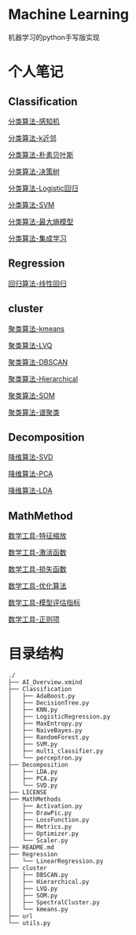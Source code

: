# Machine Learning

机器学习的python手写版实现

# 个人笔记

## Classification

[分类算法-感知机](http://www.citisy.site/posts/49759.html)

[分类算法-k近邻](http://www.citisy.site/posts/34112.html)

[分类算法-朴素贝叶斯](http://www.citisy.site/posts/11301.html)

[分类算法-决策树](http://www.citisy.site/posts/46656.html)

[分类算法-Logistic回归](http://www.citisy.site/posts/33772.html)

[分类算法-SVM](http://www.citisy.site/posts/40930.html)

[分类算法-最大熵模型](http://www.citisy.site/posts/57819.html)

[分类算法-集成学习](http://www.citisy.site/posts/60954.html)


## Regression

[回归算法-线性回归](http://www.citisy.site/posts/3280.html)

## cluster

[聚类算法-kmeans](http://www.citisy.site/posts/54575.html)

[聚类算法-LVQ](http://www.citisy.site/posts/57282.html)

[聚类算法-DBSCAN](http://www.citisy.site/posts/36744.html)

[聚类算法-Hierarchical](http://www.citisy.site/posts/52475.html)

[聚类算法-SOM](http://www.citisy.site/posts/16633.html)

[聚类算法-谱聚类](http://www.citisy.site/posts/41121.html)

## Decomposition

[降维算法-SVD](http://www.citisy.site/posts/8526.html)

[降维算法-PCA](http://www.citisy.site/posts/18468.html)

[降维算法-LDA](http://www.citisy.site/posts/29439.html)

## MathMethod

[数学工具-特征缩放](http://www.citisy.site/posts/57506.html)

[数学工具-激活函数](http://www.citisy.site/posts/13963.html)

[数学工具-损失函数](http://www.citisy.site/posts/55281.html)

[数学工具-优化算法](http://www.citisy.site/posts/3481.html)

[数学工具-模型评估指标](http://www.citisy.site/posts/20745.html)

[数学工具-正则项](http://www.citisy.site/posts/35241.html)

# 目录结构

```
./
├── AI_Overview.xmind
├── Classification
│   ├── AdaBoost.py
│   ├── DecisionTree.py
│   ├── KNN.py
│   ├── LogisticRegression.py
│   ├── MaxEntropy.py
│   ├── NaiveBayes.py
│   ├── RandomForest.py
│   ├── SVM.py
│   ├── multi_classifier.py
│   └── perceptron.py
├── Decomposition
│   ├── LDA.py
│   ├── PCA.py
│   └── SVD.py
├── LICENSE
├── MathMethods
│   ├── Activation.py
│   ├── DrawPic.py
│   ├── LossFunction.py
│   ├── Metrics.py
│   ├── Optimizer.py
│   └── Scaler.py
├── README.md
├── Regression
│   └── LinearRegression.py
├── cluster
│   ├── DBSCAN.py
│   ├── Hierarchical.py
│   ├── LVQ.py
│   ├── SOM.py
│   ├── SpectralCluster.py
│   └── kmeans.py
├── url
└── utils.py
```

